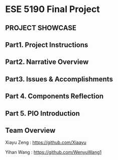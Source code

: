 # ESE 5190 Final Project

## PROJECT SHOWCASE

## Part1. Project Instructions

## Part2. Narrative Overview

## Part3. Issues & Accomplishments

## Part 4. Components Reflection

## Part 5. PIO Introduction

## Team Overview

Xiayu Zeng : https://github.com/Xiaayu

Yihan Wang : https://github.com/WenyuWang1

